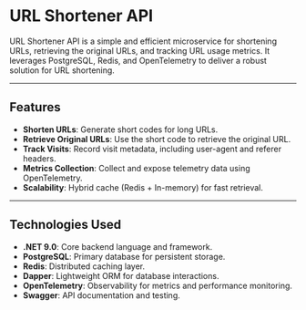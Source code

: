 # URL Shortener API

URL Shortener API is a simple and efficient microservice for shortening URLs, retrieving the original URLs, and tracking URL usage metrics. It leverages PostgreSQL, Redis, and OpenTelemetry to deliver a robust solution for URL shortening.

---

## Features

- **Shorten URLs**: Generate short codes for long URLs.
- **Retrieve Original URLs**: Use the short code to retrieve the original URL.
- **Track Visits**: Record visit metadata, including user-agent and referer headers.
- **Metrics Collection**: Collect and expose telemetry data using OpenTelemetry.
- **Scalability**: Hybrid cache (Redis + In-memory) for fast retrieval.

---

## Technologies Used

- **.NET 9.0**: Core backend language and framework.
- **PostgreSQL**: Primary database for persistent storage.
- **Redis**: Distributed caching layer.
- **Dapper**: Lightweight ORM for database interactions.
- **OpenTelemetry**: Observability for metrics and performance monitoring.
- **Swagger**: API documentation and testing.
